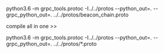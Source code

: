 python3.6 -m grpc_tools.protoc -I../../protos --python_out=. --grpc_python_out=. ../../protos/beacon_chain.proto


compile all in one  >> 

python3.6 -m grpc_tools.protoc -I../../protos --python_out=. --grpc_python_out=. ../../protos/*.proto
